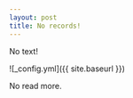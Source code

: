 ```yaml
---
layout: post
title: No records!
---
```


No text!

![_config.yml]({{ site.baseurl }})

No read more.